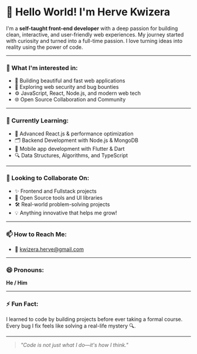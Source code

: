 # 👋 Hello World! I'm Herve Kwizera

I'm a **self-taught front-end developer** with a deep passion for building clean, interactive, and user-friendly web experiences. My journey started with curiosity and turned into a full-time passion. I love turning ideas into reality using the power of code.

---

### 👀 What I'm interested in:

* 🚀 Building beautiful and fast web applications
* 🔐 Exploring web security and bug bounties
* ⚙️ JavaScript, React, Node.js, and modern web tech
* 🌐 Open Source Collaboration and Community

---

### 🌱 Currently Learning:

* 🧠 Advanced React.js & performance optimization
* 🗂️ Backend Development with Node.js & MongoDB
* 📱 Mobile app development with Flutter & Dart
* 🔍 Data Structures, Algorithms, and TypeScript

---

### 💞️ Looking to Collaborate On:

* ✨ Frontend and Fullstack projects
* 📂 Open Source tools and UI libraries
* 🛠️ Real-world problem-solving projects
* 💡 Anything innovative that helps me grow!

---

### 📫 How to Reach Me:

* 📧 [kwizera.herve@gmail.com](mailto:kwizera.herve@gmail.com)

---

### 😄 Pronouns:

**He / Him**

---

### ⚡ Fun Fact:

I learned to code by building projects before ever taking a formal course. Every bug I fix feels like solving a real-life mystery 🔍.

---

> *"Code is not just what I do—it's how I think."*
